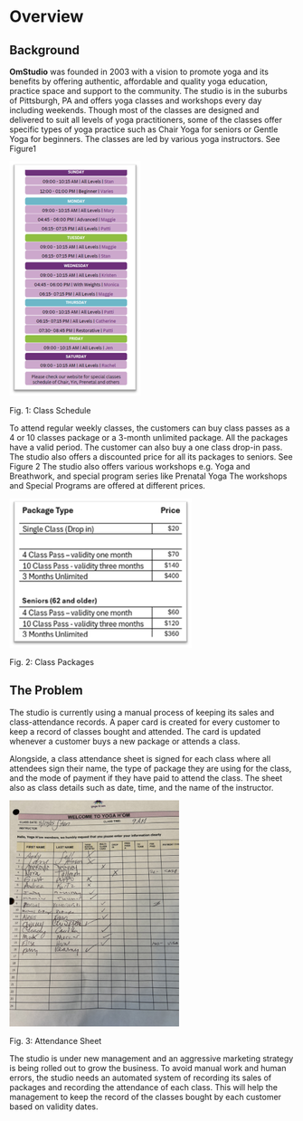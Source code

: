 # Overview

## Background

**OmStudio** was founded in 2003 with a vision to promote yoga and its benefits by offering authentic, affordable and quality yoga education, practice space and support to the community.
The studio is in the suburbs of Pittsburgh, PA and offers yoga classes and workshops every day including weekends. Though most of the classes are designed and delivered to suit all levels of yoga practitioners, some of the classes offer specific types of yoga practice such as Chair Yoga for seniors or Gentle Yoga for beginners. The classes are led by various yoga instructors.
See Figure1

![Class Schedule](ClassSchedule.png "Class Schedule")

Fig. 1: Class Schedule

To attend regular weekly classes, the customers can buy class passes as a 4 or 10 classes package or a 3-month unlimited package. All the packages have a valid period.
The customer can also buy a one class drop-in pass. The studio also offers a discounted price for all its packages to seniors. See Figure 2
The studio also offers various workshops e.g. Yoga and Breathwork, and special program series like Prenatal Yoga The workshops and Special Programs are offered at different prices.

![Class Packages](ClassPackage.png "Class Packages")

Fig. 2: Class Packages

## The Problem

The studio is currently using a manual process of keeping its sales and class-attendance records. A paper card is created for every customer to keep a record of classes bought and attended. The card is updated whenever a customer buys a new package or attends a class.

Alongside, a class attendance sheet is signed for each class where all attendees sign their name, the type of package they are using for the class, and the mode of payment if they have paid to attend the class. The sheet also as class details such as date, time, and the name of the instructor.

<img src="AttendanceSheet.jpg" alt="image" style="width:300px;height:auto;">

Fig. 3: Attendance Sheet

The studio is under new management and an aggressive marketing strategy is being rolled out to grow the business. To avoid manual work and human errors, the studio needs an automated system of recording its sales of packages and recording the attendance of each class. This will help the management to keep the record of the classes bought by each customer based on validity dates.
